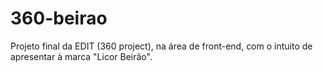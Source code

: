 # 360-beirao
Projeto final da EDIT (360 project), na área de front-end, com o intuito de apresentar à marca "Licor Beirão".
